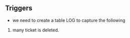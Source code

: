 ## Triggers
- we need to create a table LOG to capture the following 
1) many ticket is deleted. 




